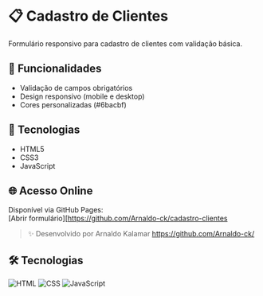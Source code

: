 # 📋 Cadastro de Clientes

Formulário responsivo para cadastro de clientes com validação básica.

## 🚀 Funcionalidades
- Validação de campos obrigatórios
- Design responsivo (mobile e desktop)
- Cores personalizadas (#6bacbf)

## 🔧 Tecnologias
- HTML5
- CSS3
- JavaScript

## 🌐 Acesso Online
Disponível via GitHub Pages:  
[Abrir formulário][https://github.com/Arnaldo-ck/cadastro-clientes

> ✨ Desenvolvido por Arnaldo Kalamar https://github.com/Arnaldo-ck/
## 🛠️ Tecnologias 

![HTML](https://img.shields.io/badge/HTML5-E34F26?style=for-the-badge&logo=html5&logoColor=white)
![CSS](https://img.shields.io/badge/CSS3-1572B6?style=for-the-badge&logo=css3&logoColor=white)
![JavaScript](https://img.shields.io/badge/JavaScript-F7DF1E?style=for-the-badge&logo=javascript&logoColor=black)
